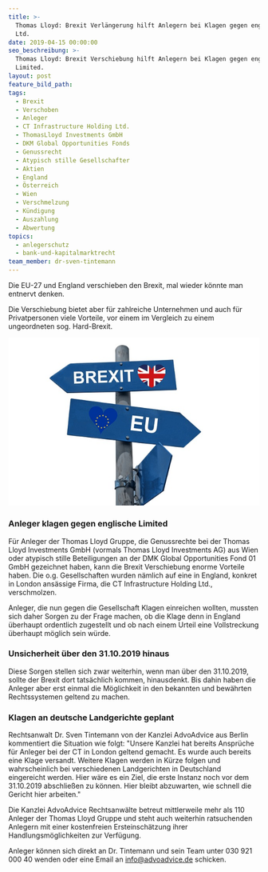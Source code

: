 ```yaml
---
title: >-
  Thomas Lloyd: Brexit Verlängerung hilft Anlegern bei Klagen gegen englische
  Ltd.
date: 2019-04-15 00:00:00
seo_beschreibung: >-
  Thomas Lloyd: Brexit Verschiebung hilft Anlegern bei Klagen gegen englische
  Limited.
layout: post
feature_bild_path:
tags:
  - Brexit
  - Verschoben
  - Anleger
  - CT Infrastructure Holding Ltd.
  - ThomasLloyd Investments GmbH
  - DKM Global Opportunities Fonds
  - Genussrecht
  - Atypisch stille Gesellschafter
  - Aktien
  - England
  - Österreich
  - Wien
  - Verschmelzung
  - Kündigung
  - Auszahlung
  - Abwertung
topics:
  - anlegerschutz
  - bank-und-kapitalmarktrecht
team_member: dr-sven-tintemann
---
```


Die EU-27 und England verschieben den Brexit, mal wieder k&ouml;nnte man entnervt denken.

Die Verschiebung bietet aber f&uuml;r zahlreiche Unternehmen und auch f&uuml;r Privatpersonen viele Vorteile, vor einem im Vergleich zu einem ungeordneten sog. Hard-Brexit.

![Brexit - Foto Pixabay](/uploads/brexit-3575383-640.jpg "Thomas Lloyd Anleger profitieren von Brexit Verschiebung")

### Anleger klagen gegen englische Limited

F&uuml;r Anleger der Thomas Lloyd Gruppe, die Genussrechte bei der Thomas Lloyd Investments GmbH (vormals Thomas Lloyd Investments AG) aus Wien oder atypisch stille Beteiligungen an der DMK Global Opportunities Fond 01 GmbH gezeichnet haben, kann die Brexit Verschiebung enorme Vorteile haben. Die o.g. Gesellschaften wurden n&auml;mlich auf eine in England, konkret in London ans&auml;ssige Firma, die CT Infrastructure Holding Ltd., verschmolzen.

Anleger, die nun gegen die Gesellschaft Klagen einreichen wollten, mussten sich daher Sorgen zu der Frage machen, ob die Klage denn in England &uuml;berhaupt ordentlich zugestellt und ob nach einem Urteil eine Vollstreckung &uuml;berhaupt m&ouml;glich sein w&uuml;rde.

### Unsicherheit &uuml;ber den 31.10.2019 hinaus

Diese Sorgen stellen sich zwar weiterhin, wenn man &uuml;ber den 31.10.2019, sollte der Brexit dort tats&auml;chlich kommen, hinausdenkt. Bis dahin haben die Anleger aber erst einmal die M&ouml;glichkeit in den bekannten und bew&auml;hrten Rechtssystemen geltend zu machen.

### Klagen an deutsche Landgerichte geplant

Rechtsanwalt Dr. Sven Tintemann von der Kanzlei AdvoAdvice aus Berlin kommentiert die Situation wie folgt: "Unsere Kanzlei hat bereits Anspr&uuml;che f&uuml;r Anleger bei der CT in London geltend gemacht. Es wurde auch bereits eine Klage versandt. Weitere Klagen werden in K&uuml;rze folgen und wahrscheinlich bei verschiedenen Landgerichten in Deutschland eingereicht werden. Hier w&auml;re es ein Ziel, die erste Instanz noch vor dem 31.10.2019 abschlie&szlig;en zu k&ouml;nnen. Hier bleibt abzuwarten, wie schnell die Gericht hier arbeiten."

Die Kanzlei AdvoAdvice Rechtsanw&auml;lte betreut mittlerweile mehr als 110 Anleger der Thomas Lloyd Gruppe und steht auch weiterhin ratsuchenden Anlegern mit einer kostenfreien Ersteinsch&auml;tzung ihrer Handlungsm&ouml;glichkeiten zur Verf&uuml;gung.

Anleger k&ouml;nnen sich direkt an Dr. Tintemann und sein Team unter 030 921 000 40 wenden oder eine Email an info@advoadvice.de schicken.